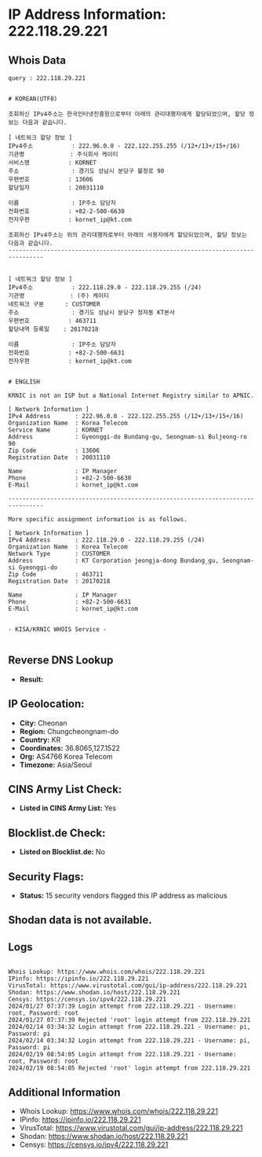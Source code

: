 # IP Address Information: 222.118.29.221

## Whois Data
```
query : 222.118.29.221


# KOREAN(UTF8)

조회하신 IPv4주소는 한국인터넷진흥원으로부터 아래의 관리대행자에게 할당되었으며, 할당 정보는 다음과 같습니다.

[ 네트워크 할당 정보 ]
IPv4주소           : 222.96.0.0 - 222.122.255.255 (/12+/13+/15+/16)
기관명             : 주식회사 케이티
서비스명           : KORNET
주소               : 경기도 성남시 분당구 불정로 90
우편번호           : 13606
할당일자           : 20031110

이름               : IP주소 담당자
전화번호           : +82-2-500-6630
전자우편           : kornet_ip@kt.com

조회하신 IPv4주소는 위의 관리대행자로부터 아래의 사용자에게 할당되었으며, 할당 정보는 다음과 같습니다.
--------------------------------------------------------------------------------


[ 네트워크 할당 정보 ]
IPv4주소           : 222.118.29.0 - 222.118.29.255 (/24)
기관명             : (주) 케이티
네트워크 구분      : CUSTOMER
주소               : 경기도 성남시 분당구 정자동 KT본사
우편번호           : 463711
할당내역 등록일    : 20170218

이름               : IP주소 담당자
전화번호           : +82-2-500-6631
전자우편           : kornet_ip@kt.com


# ENGLISH

KRNIC is not an ISP but a National Internet Registry similar to APNIC.

[ Network Information ]
IPv4 Address       : 222.96.0.0 - 222.122.255.255 (/12+/13+/15+/16)
Organization Name  : Korea Telecom
Service Name       : KORNET
Address            : Gyeonggi-do Bundang-gu, Seongnam-si Buljeong-ro 90
Zip Code           : 13606
Registration Date  : 20031110

Name               : IP Manager
Phone              : +82-2-500-6630
E-Mail             : kornet_ip@kt.com

--------------------------------------------------------------------------------

More specific assignment information is as follows.

[ Network Information ]
IPv4 Address       : 222.118.29.0 - 222.118.29.255 (/24)
Organization Name  : Korea Telecom
Network Type       : CUSTOMER
Address            : KT Corporation jeongja-dong Bundang_gu, Seongnam-si Gyeonggi-do
Zip Code           : 463711
Registration Date  : 20170218

Name               : IP Manager
Phone              : +82-2-500-6631
E-Mail             : kornet_ip@kt.com


- KISA/KRNIC WHOIS Service -


```
## Reverse DNS Lookup
- **Result:** 

## IP Geolocation:
- **City:** Cheonan
- **Region:** Chungcheongnam-do
- **Country:** KR
- **Coordinates:** 36.8065,127.1522
- **Org:** AS4766 Korea Telecom
- **Timezone:** Asia/Seoul

## CINS Army List Check:
- **Listed in CINS Army List:** 
Yes

## Blocklist.de Check:
- **Listed on Blocklist.de:** 
No

## Security Flags:
- **Status:** 15 security vendors flagged this IP address as malicious

## Shodan data is not available.

## Logs
```

Whois Lookup: https://www.whois.com/whois/222.118.29.221
IPinfo: https://ipinfo.io/222.118.29.221
VirusTotal: https://www.virustotal.com/gui/ip-address/222.118.29.221
Shodan: https://www.shodan.io/host/222.118.29.221
Censys: https://censys.io/ipv4/222.118.29.221
2024/01/27 07:37:39 Login attempt from 222.118.29.221 - Username: root, Password: root
2024/01/27 07:37:39 Rejected 'root' login attempt from 222.118.29.221
2024/02/14 03:34:32 Login attempt from 222.118.29.221 - Username: pi, Password: pi
2024/02/14 03:34:32 Login attempt from 222.118.29.221 - Username: pi, Password: pi
2024/02/19 08:54:05 Login attempt from 222.118.29.221 - Username: root, Password: root
2024/02/19 08:54:05 Rejected 'root' login attempt from 222.118.29.221

```
## Additional Information
- Whois Lookup: https://www.whois.com/whois/222.118.29.221
- IPinfo: https://ipinfo.io/222.118.29.221
- VirusTotal: https://www.virustotal.com/gui/ip-address/222.118.29.221
- Shodan: https://www.shodan.io/host/222.118.29.221
- Censys: https://censys.io/ipv4/222.118.29.221

